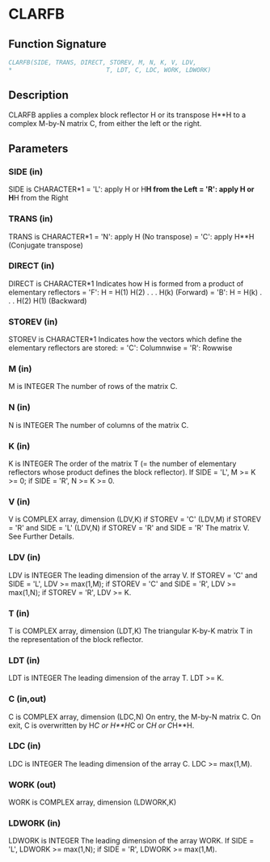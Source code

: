 # CLARFB

## Function Signature

```fortran
CLARFB(SIDE, TRANS, DIRECT, STOREV, M, N, K, V, LDV,
*                          T, LDT, C, LDC, WORK, LDWORK)
```

## Description


 CLARFB applies a complex block reflector H or its transpose H**H to a
 complex M-by-N matrix C, from either the left or the right.

## Parameters

### SIDE (in)

SIDE is CHARACTER*1 = 'L': apply H or H**H from the Left = 'R': apply H or H**H from the Right

### TRANS (in)

TRANS is CHARACTER*1 = 'N': apply H (No transpose) = 'C': apply H**H (Conjugate transpose)

### DIRECT (in)

DIRECT is CHARACTER*1 Indicates how H is formed from a product of elementary reflectors = 'F': H = H(1) H(2) . . . H(k) (Forward) = 'B': H = H(k) . . . H(2) H(1) (Backward)

### STOREV (in)

STOREV is CHARACTER*1 Indicates how the vectors which define the elementary reflectors are stored: = 'C': Columnwise = 'R': Rowwise

### M (in)

M is INTEGER The number of rows of the matrix C.

### N (in)

N is INTEGER The number of columns of the matrix C.

### K (in)

K is INTEGER The order of the matrix T (= the number of elementary reflectors whose product defines the block reflector). If SIDE = 'L', M >= K >= 0; if SIDE = 'R', N >= K >= 0.

### V (in)

V is COMPLEX array, dimension (LDV,K) if STOREV = 'C' (LDV,M) if STOREV = 'R' and SIDE = 'L' (LDV,N) if STOREV = 'R' and SIDE = 'R' The matrix V. See Further Details.

### LDV (in)

LDV is INTEGER The leading dimension of the array V. If STOREV = 'C' and SIDE = 'L', LDV >= max(1,M); if STOREV = 'C' and SIDE = 'R', LDV >= max(1,N); if STOREV = 'R', LDV >= K.

### T (in)

T is COMPLEX array, dimension (LDT,K) The triangular K-by-K matrix T in the representation of the block reflector.

### LDT (in)

LDT is INTEGER The leading dimension of the array T. LDT >= K.

### C (in,out)

C is COMPLEX array, dimension (LDC,N) On entry, the M-by-N matrix C. On exit, C is overwritten by H*C or H**H*C or C*H or C*H**H.

### LDC (in)

LDC is INTEGER The leading dimension of the array C. LDC >= max(1,M).

### WORK (out)

WORK is COMPLEX array, dimension (LDWORK,K)

### LDWORK (in)

LDWORK is INTEGER The leading dimension of the array WORK. If SIDE = 'L', LDWORK >= max(1,N); if SIDE = 'R', LDWORK >= max(1,M).

